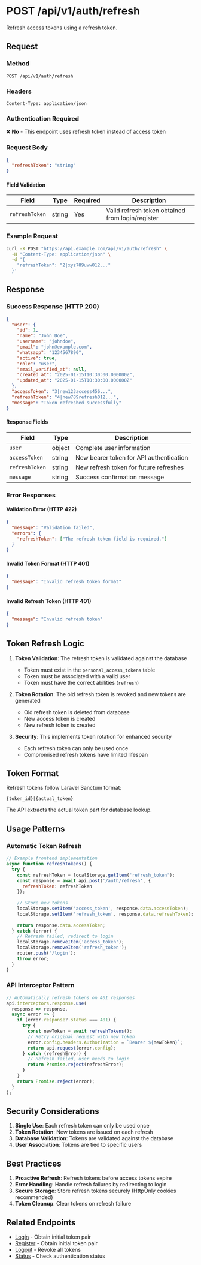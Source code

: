 # POST /api/v1/auth/refresh

Refresh access tokens using a refresh token.

## Request

### Method
```
POST /api/v1/auth/refresh
```

### Headers
```
Content-Type: application/json
```

### Authentication Required
❌ **No** - This endpoint uses refresh token instead of access token

### Request Body

```json
{
  "refreshToken": "string"
}
```

#### Field Validation

| Field | Type | Required | Description |
|-------|------|----------|-------------|
| `refreshToken` | string | Yes | Valid refresh token obtained from login/register |

### Example Request

```bash
curl -X POST "https://api.example.com/api/v1/auth/refresh" \
  -H "Content-Type: application/json" \
  -d '{
    "refreshToken": "2|xyz789uvw012..."
  }'
```

## Response

### Success Response (HTTP 200)

```json
{
  "user": {
    "id": 1,
    "name": "John Doe",
    "username": "johndoe",
    "email": "john@example.com",
    "whatsapp": "1234567890",
    "active": true,
    "role": "user",
    "email_verified_at": null,
    "created_at": "2025-01-15T10:30:00.000000Z",
    "updated_at": "2025-01-15T10:30:00.000000Z"
  },
  "accessToken": "3|new123access456...",
  "refreshToken": "4|new789refresh012...",
  "message": "Token refreshed successfully"
}
```

#### Response Fields

| Field | Type | Description |
|-------|------|-------------|
| `user` | object | Complete user information |
| `accessToken` | string | New bearer token for API authentication |
| `refreshToken` | string | New refresh token for future refreshes |
| `message` | string | Success confirmation message |

### Error Responses

#### Validation Error (HTTP 422)

```json
{
  "message": "Validation failed",
  "errors": {
    "refreshToken": ["The refresh token field is required."]
  }
}
```

#### Invalid Token Format (HTTP 401)

```json
{
  "message": "Invalid refresh token format"
}
```

#### Invalid Refresh Token (HTTP 401)

```json
{
  "message": "Invalid refresh token"
}
```

## Token Refresh Logic

1. **Token Validation**: The refresh token is validated against the database
   - Token must exist in the `personal_access_tokens` table
   - Token must be associated with a valid user
   - Token must have the correct abilities (`refresh`)

2. **Token Rotation**: The old refresh token is revoked and new tokens are generated
   - Old refresh token is deleted from database
   - New access token is created
   - New refresh token is created

3. **Security**: This implements token rotation for enhanced security
   - Each refresh token can only be used once
   - Compromised refresh tokens have limited lifespan

## Token Format

Refresh tokens follow Laravel Sanctum format:
```
{token_id}|{actual_token}
```

The API extracts the actual token part for database lookup.

## Usage Patterns

### Automatic Token Refresh
```javascript
// Example frontend implementation
async function refreshTokens() {
  try {
    const refreshToken = localStorage.getItem('refresh_token');
    const response = await api.post('/auth/refresh', {
      refreshToken: refreshToken
    });
    
    // Store new tokens
    localStorage.setItem('access_token', response.data.accessToken);
    localStorage.setItem('refresh_token', response.data.refreshToken);
    
    return response.data.accessToken;
  } catch (error) {
    // Refresh failed, redirect to login
    localStorage.removeItem('access_token');
    localStorage.removeItem('refresh_token');
    router.push('/login');
    throw error;
  }
}
```

### API Interceptor Pattern
```javascript
// Automatically refresh tokens on 401 responses
api.interceptors.response.use(
  response => response,
  async error => {
    if (error.response?.status === 401) {
      try {
        const newToken = await refreshTokens();
        // Retry original request with new token
        error.config.headers.Authorization = `Bearer ${newToken}`;
        return api.request(error.config);
      } catch (refreshError) {
        // Refresh failed, user needs to login
        return Promise.reject(refreshError);
      }
    }
    return Promise.reject(error);
  }
);
```

## Security Considerations

1. **Single Use**: Each refresh token can only be used once
2. **Token Rotation**: New tokens are issued on each refresh
3. **Database Validation**: Tokens are validated against the database
4. **User Association**: Tokens are tied to specific users

## Best Practices

1. **Proactive Refresh**: Refresh tokens before access tokens expire
2. **Error Handling**: Handle refresh failures by redirecting to login
3. **Secure Storage**: Store refresh tokens securely (HttpOnly cookies recommended)
4. **Token Cleanup**: Clear tokens on refresh failure

## Related Endpoints

- [Login](login.md) - Obtain initial token pair
- [Register](register.md) - Obtain initial token pair
- [Logout](logout.md) - Revoke all tokens
- [Status](status.md) - Check authentication status